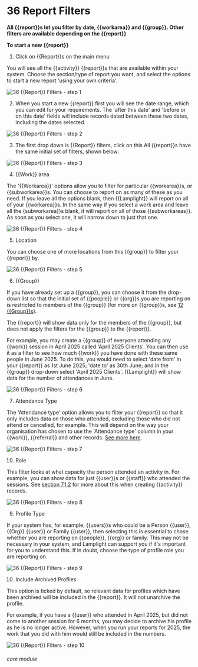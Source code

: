 # 36 Report Filters

**All {{report}}s let you filter by date, {{workarea}} and {{group}}. Other filters are available depending on the {{report}}**

**To start a new {{report}}**
1. Click on {{Report}}s on the main menu

You will see all the {{activity}} {{report}}s that are available within your system. Choose the section/type of report you want, and select the options to start a new report 'using your own criteria'.

![36 {{Report}} Filters - step 1](36_Report_Filters_im_1.png)

2. When you start a new {{report}} first you will see the date range, which you can edit for your requirements. The 'after this date' and 'before or on this date' fields will include records dated between these two dates, including the dates selected.

![36 {{Report}} Filters - step 2](36_Report_Filters_im_2.png)

3. The first drop down is {{Report}} filters, click on this
All {{report}}s have the same initial set of filters, shown below:

![36 {{Report}} Filters - step 3](36_Report_Filters_im_3.png)

4. {{Work}} area

The '{{Workarea}}' options allow you to filter for particular {{workarea}}s, or {{subworkarea}}s. You can choose to report on as many of these as you need. If you leave all the options blank, then {{Lamplight}} will report on all of your {{workarea}}s. In the same way if you select a work area and leave all the {subworkarea}}s blank, it will report on all of those {{subworkareas}}. As soon as you select one, it will narrow down to just that one.

![36 {{Report}} Filters - step 4](36_Report_Filters_im_4.png)

5. Location

You can choose one of more locations from this {{group}} to filter your {{report}} by.

![36 {{Report}} Filters - step 5](36_Report_Filters_im_5.png)

6. {{Group}}

If you have already set up a {{group}}, you can choose it from the drop-down list so that the initial set of {{people}} or {{org}}s you are reporting on is restricted to members of the {{group}} (for more on {{group}}s, see [12 {{Group}}s](/help/index/p/12)).

The {{report}} will show data only for the members of the {{group}}, but does not apply the filters for the {{group}} to the {{report}}. 

For example, you may create a {{group}} of everyone attending any {{work}} session in April 2025 called 'April 2025 Clients'. You can then use it as a filter to see how much {{work}} you have done with these same people in June 2025. To do this, you would need to select 'date from' in your {{report}} as 1st June 2025; 'date to' as 30th June; and in the {{group}} drop-down select 'April 2025 Clients'. {{Lamplight}} will show data for the number of attendances in June.

![36 {{Report}} Filters - step 6](36_Report_Filters_im_6.png)

7. Attendance Type

The 'Attendance type' option allows you to filter your {{report}} so that it only includes data on those who attended, excluding those who did not attend or cancelled, for example. This will depend on the way your organisation has chosen to use the 'Attendance type' column in your {{work}}, {{referral}} and other records. [See more here](/help/index/p/7.1.2).

![36 {{Report}} Filters - step 7](36_Report_Filters_im_7.png)

10. Role

This filter looks at what capacity the person attended an activity in. For example, you can show data for just {{user}}s or {{staff}} who attended the sessions.  See [section 7.1.2](/help/index/p/7.1.2) for more about this when creating {{activity}} records.

![36 {{Report}} Filters - step 8](36_Report_Filters_im_8.png)

9. Profile Type

If your system has, for example, {{users}}s who could be a Person {{user}}, {{Org}} {{user}} or Family {{user}}, then selecting this is essential to chose whether you are reporting on {{people}}, {{org}} or family. This may not be necessary in your system, and Lamplight can support you if it's important for you to understand this. If in doubt, choose the type of profile role you are reporting on.

![36 {{Report}} Filters - step 9](36_Report_Filters_im_9.png)

10. Include Archived Profiles

This option is ticked by default, so relevant data for profiles which have been archived will be included in the {{report}}. It will not unarchive the profile.

For example, if you have a {{user}} who attended in April 2025, but did not come to another session for 6 months, you may decide to archive his profile as he is no longer active. However, when you run your reports for 2025, the work that you did with him would still be included in the numbers.

![36 {{Report}} Filters - step 10](36_Report_Filters_im_10.png)


###### core module

